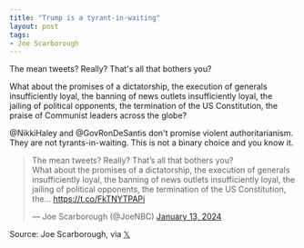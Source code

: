 ```yaml
---
title: "Trump is a tyrant-in-waiting"
layout: post
tags:
- Joe Scarborough
---
```


The mean tweets? Really? That's all that bothers you?

What about the promises of a dictatorship, the execution of generals insufficiently loyal, the banning of news outlets insufficiently loyal, the jailing of political opponents, the termination of the US Constitution, the praise of Communist leaders across the globe?

@NikkiHaley and @GovRonDeSantis don't promise violent authoritarianism. They are not tyrants-in-waiting. This is not a binary choice and you know it.

<blockquote class="twitter-tweet"><p lang="en" dir="ltr">The mean tweets? Really? That’s all that bothers you? <br>What about the promises of a dictatorship, the execution of generals insufficiently loyal, the banning of news outlets insufficiently loyal, the jailing of political opponents, the termination of the US Constitution, the… <a href="https://t.co/FkTNYTPAPi">https://t.co/FkTNYTPAPi</a></p>&mdash; Joe Scarborough (@JoeNBC) <a href="https://twitter.com/JoeNBC/status/1746180630755295680?ref_src=twsrc%5Etfw">January 13, 2024</a></blockquote> <script async src="https://platform.twitter.com/widgets.js" charset="utf-8"></script>

Source: Joe Scarborough, via [𝕏](https://x.com)
